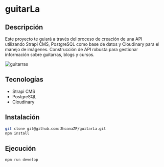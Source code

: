 # guitarLa

## Descripción

Este proyecto te guiará a través del proceso de creación de una API utilizando Strapi CMS, PostgreSQL como base de datos y Cloudinary para el manejo de imágenes. Construcción de API robusta para gestionar información sobre guitarras, blogs y cursos.

![guitarras](https://www.musicnexo.com/blog/wp-content/uploads/2023/05/portada1-1024x542.png)

## Tecnologías

- Strapi CMS
- PostgreSQL
- Cloudinary

## Instalación

```sh
git clone git@github.com:JhoanaZF/guitarLa.git
npm install
```

## Ejecución

```sh
npm run develop
```

